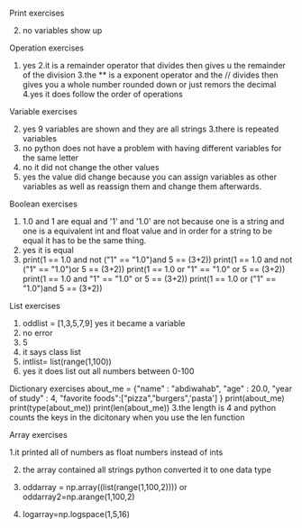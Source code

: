 Print exercises

2. no variables show up

Operation exercises
1. yes
2.it is a remainder operator that divides then gives u the remainder of the division
3.the ** is a exponent operator and the // divides then gives you a whole number rounded down or just remors the decimal
4.yes it does follow the order of operations 

Variable exercises

2. yes 9 variables are shown and they are all strings
3.there is repeated variables 
4. no python does not have a problem with having different variables for the same letter
5. no it did not change the other values
6. yes the value did change because you can assign variables as other variables as well as reassign them and change them afterwards.

Boolean exercises

1. 1.0 and 1 are equal and '1' and '1.0' are not because one is a string and one is a equivalent int and float value and in order for a string to be equal it has to be the same thing.
2. yes it is equal
3. print(1 == 1.0 and not ("1" == "1.0")and 5 == (3+2))
print(1 == 1.0 and not ("1" == "1.0")or 5 == (3+2))
print(1 == 1.0 or "1" == "1.0" or 5 == (3+2))
print(1 == 1.0 and  "1" == "1.0" or 5 == (3+2))
print(1 == 1.0 or ("1" == "1.0")and 5 == (3+2))

List exercises

1. oddlist = [1,3,5,7,9] yes it became a variable
2. no error
3. 5
4. it says class list
5. intlist= list(range(1,100))
6. yes it does list out all numbers between 0-100

Dictionary exercises
about_me = {"name" : "abdiwahab", "age" : 20.0, "year of study" : 4, "favorite foods":["pizza","burgers",'pasta'] }
print(about_me)
print(type(about_me))
print(len(about_me))
3.the length is 4 and python counts the keys in the dicitonary when you use the len function

Array exercises

1.it printed all of numbers as float numbers instead of ints

2. the array contained all strings python converted it to one data type

3. oddarray = np.array((list(range(1,100,2)))) or oddarray2=np.arange(1,100,2)

4. logarray=np.logspace(1,5,16)
